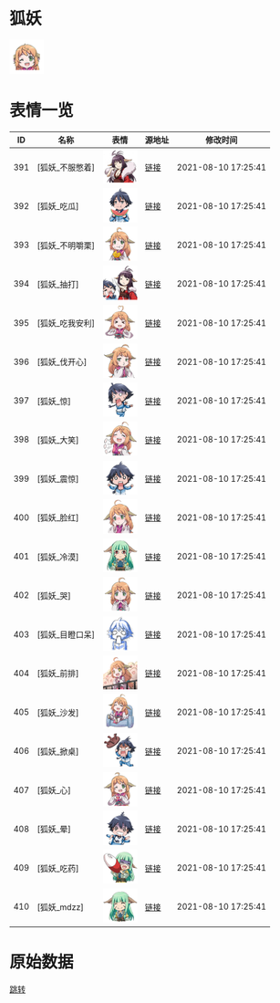 # 狐妖

<img src="./cover.png" height="60" alt="cover" />

# 表情一览

|ID|名称|表情|源地址|修改时间|
|----|----|----|----|----|
|391|[狐妖_不服憋着]|<img src="./pic/000391_%5B狐妖_不服憋着%5D.png" height="60" alt="不服憋着"/>|[链接](http://i0.hdslb.com/bfs/emote/d3633ea35afac42d46679a3d31775a9860e63c2d.png)|2021-08-10 17:25:41|
|392|[狐妖_吃瓜]|<img src="./pic/000392_%5B狐妖_吃瓜%5D.png" height="60" alt="吃瓜"/>|[链接](http://i0.hdslb.com/bfs/emote/8c5ad49f83b29262e2e785124bec6651670ae36b.png)|2021-08-10 17:25:41|
|393|[狐妖_不明嚼栗]|<img src="./pic/000393_%5B狐妖_不明嚼栗%5D.png" height="60" alt="不明嚼栗"/>|[链接](http://i0.hdslb.com/bfs/emote/71601899fe445454c3593e7d82e4ea01f980b230.png)|2021-08-10 17:25:41|
|394|[狐妖_抽打]|<img src="./pic/000394_%5B狐妖_抽打%5D.png" height="60" alt="抽打"/>|[链接](http://i0.hdslb.com/bfs/emote/43bb8e363f6c94c97a396a68852c8f2182651fc0.png)|2021-08-10 17:25:41|
|395|[狐妖_吃我安利]|<img src="./pic/000395_%5B狐妖_吃我安利%5D.png" height="60" alt="吃我安利"/>|[链接](http://i0.hdslb.com/bfs/emote/3a0bf7d0320a84002ea8b4907e6c3baa97ec0dd0.png)|2021-08-10 17:25:41|
|396|[狐妖_伐开心]|<img src="./pic/000396_%5B狐妖_伐开心%5D.png" height="60" alt="伐开心"/>|[链接](http://i0.hdslb.com/bfs/emote/01f6b69d1f69e8ea879569827e7363f4da630cba.png)|2021-08-10 17:25:41|
|397|[狐妖_惊]|<img src="./pic/000397_%5B狐妖_惊%5D.png" height="60" alt="惊"/>|[链接](http://i0.hdslb.com/bfs/emote/e1c6e6aca03b634f32bc71762015c44431dafd74.png)|2021-08-10 17:25:41|
|398|[狐妖_大笑]|<img src="./pic/000398_%5B狐妖_大笑%5D.png" height="60" alt="大笑"/>|[链接](http://i0.hdslb.com/bfs/emote/38bc9f4e39c2ec9d7442f2d67e13092fd535846b.png)|2021-08-10 17:25:41|
|399|[狐妖_震惊]|<img src="./pic/000399_%5B狐妖_震惊%5D.png" height="60" alt="震惊"/>|[链接](http://i0.hdslb.com/bfs/emote/83361a40f6fd010e6da88825aa27320189ad2df5.png)|2021-08-10 17:25:41|
|400|[狐妖_脸红]|<img src="./pic/000400_%5B狐妖_脸红%5D.png" height="60" alt="脸红"/>|[链接](http://i0.hdslb.com/bfs/emote/79175b3bc469061020d15114e22ac261b0668819.png)|2021-08-10 17:25:41|
|401|[狐妖_冷漠]|<img src="./pic/000401_%5B狐妖_冷漠%5D.png" height="60" alt="冷漠"/>|[链接](http://i0.hdslb.com/bfs/emote/842b69b5c3e98d11292edd4f4cf6abb8504c18bc.png)|2021-08-10 17:25:41|
|402|[狐妖_哭]|<img src="./pic/000402_%5B狐妖_哭%5D.png" height="60" alt="哭"/>|[链接](http://i0.hdslb.com/bfs/emote/29de352176c8ead5b301212aa61facb5e3abcd55.png)|2021-08-10 17:25:41|
|403|[狐妖_目瞪口呆]|<img src="./pic/000403_%5B狐妖_目瞪口呆%5D.png" height="60" alt="目瞪口呆"/>|[链接](http://i0.hdslb.com/bfs/emote/c75e6841c81a5c020971debe394334d8b2700151.png)|2021-08-10 17:25:41|
|404|[狐妖_前排]|<img src="./pic/000404_%5B狐妖_前排%5D.png" height="60" alt="前排"/>|[链接](http://i0.hdslb.com/bfs/emote/4d2702f9383dec00c7c77ff026768c3ddaaf6d60.png)|2021-08-10 17:25:41|
|405|[狐妖_沙发]|<img src="./pic/000405_%5B狐妖_沙发%5D.png" height="60" alt="沙发"/>|[链接](http://i0.hdslb.com/bfs/emote/5ff883da9618dfd9740256e569279244bbff03b1.png)|2021-08-10 17:25:41|
|406|[狐妖_掀桌]|<img src="./pic/000406_%5B狐妖_掀桌%5D.png" height="60" alt="掀桌"/>|[链接](http://i0.hdslb.com/bfs/emote/f0917c6d982a86c2ab02c979359226f761581c37.png)|2021-08-10 17:25:41|
|407|[狐妖_心]|<img src="./pic/000407_%5B狐妖_心%5D.png" height="60" alt="心"/>|[链接](http://i0.hdslb.com/bfs/emote/77123fd85c11478b46d762a1c8553328013637ef.png)|2021-08-10 17:25:41|
|408|[狐妖_晕]|<img src="./pic/000408_%5B狐妖_晕%5D.png" height="60" alt="晕"/>|[链接](http://i0.hdslb.com/bfs/emote/64702d1fc92c44e8aaa39ffdacdc87aaa6d38d3d.png)|2021-08-10 17:25:41|
|409|[狐妖_吃药]|<img src="./pic/000409_%5B狐妖_吃药%5D.png" height="60" alt="吃药"/>|[链接](http://i0.hdslb.com/bfs/emote/059d810cbc5ad4df4f9bbf08e44643b022a2354f.png)|2021-08-10 17:25:41|
|410|[狐妖_mdzz]|<img src="./pic/000410_%5B狐妖_mdzz%5D.png" height="60" alt="mdzz"/>|[链接](http://i0.hdslb.com/bfs/emote/e68fd21a5bcfa50b6d45f2a8f5926f992f484ae3.png)|2021-08-10 17:25:41|

# 原始数据

[跳转](./raw.json)


